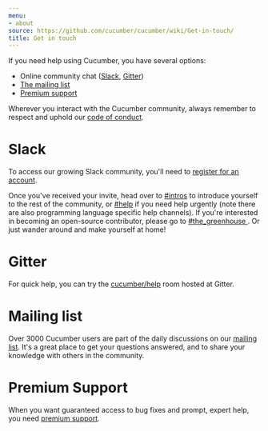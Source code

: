 ```yaml
---
menu:
- about
source: https://github.com/cucumber/cucumber/wiki/Get-in-touch/
title: Get in touch
---
```


If you need help using Cucumber, you have several options:

-    Online community chat ([Slack](#slack), [Gitter](#gitter))
-    [The mailing list](#mailing-list)
-    [Premium support](#premium-support)

Wherever you interact with the Cucumber community, always remember to respect and uphold our [code of conduct](https://github.com/cucumber/cucumber/blob/master/CODE_OF_CONDUCT.md).

# Slack

To access our growing Slack community, you'll need to [register for an account](https://cucumberbdd-slack-invite.herokuapp.com/).

Once you've received your invite, head over to [#intros](https://cucumberbdd.slack.com/messages/C5WD8SA21) to introduce yourself to the rest of the community, or [#help](https://cucumberbdd.slack.com/messages/C60TKS3SL/) if you need help urgently (note there are also programming language specific help channels).
If you're interested in becoming an open-source contributor, please go to [#the_greenhouse ](https://cucumberbdd.slack.com/messages/C60FTHJ22/). Or just wander around and make yourself at home!

# Gitter

For quick help, you can try the [cucumber/help](https://gitter.im/cucumber/help) room hosted at Gitter.

# Mailing list

Over 3000 Cucumber users are part of the daily discussions on our [mailing list](https://groups.google.com/forum/#!forum/cukes). It's a great place to get your questions answered, and to share your knowledge with others in the community.

# Premium Support

When you want guaranteed access to bug fixes and prompt, expert help, you need [premium support](mailto:sales@cucumber.io).
